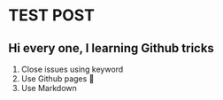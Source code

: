 # TEST POST

## Hi every one, I learning Github tricks

1. Close issues using keyword
2. Use Github pages 🥳
3. Use Markdown
